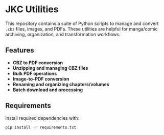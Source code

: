 # JKC Utilities

This repository contains a suite of Python scripts to manage and convert `.cbz` files, images, and PDFs. These utilities are helpful for manga/comic archiving, organization, and transformation workflows.

## Features

- **CBZ to PDF conversion**
- **Unzipping and managing CBZ files**
- **Bulk PDF operations**
- **Image-to-PDF conversion**
- **Renaming and organizing chapters/volumes**
- **Batch download and processing**

## Requirements

Install required dependencies with:

```bash
pip install -r requirements.txt

